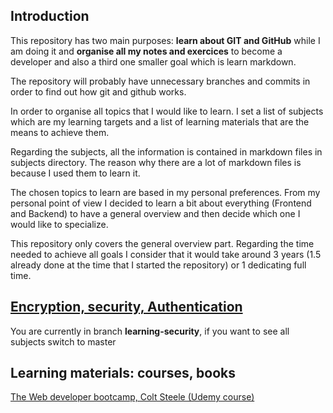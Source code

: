 ## Introduction

This repository has two main purposes: **learn about GIT and GitHub** while I am doing it and **organise all my notes and exercices** to become a developer and also a third one smaller goal which is learn markdown.

The repository will probably have unnecessary branches and commits in order to find out how git and github works.

In order to organise all topics that I would like to learn. I set a list of subjects which are my learning targets and a list of learning materials that are the means to achieve them.

Regarding the subjects, all the information is contained in markdown files in subjects directory. The reason why there are a lot of markdown files is because I used them to learn it.

The chosen topics to learn are based in my personal preferences. From my personal point of view I decided to learn a bit about everything (Frontend and Backend) to have a general overview and then decide which one I would like to specialize.

This repository only covers the general overview part. Regarding the time needed to achieve all goals I consider that it would take around 3 years (1.5 already done at the time that I started the repository) or 1 dedicating full time.

## [Encryption, security, Authentication](subjects/security.md)

You are currently in branch **learning-security**, if you want to see all subjects switch to master

## Learning materials: courses, books <!--Future: If a new material is included use the MD template to include it-->

[The Web developer bootcamp, Colt Steele (Udemy course)](the-web-developer-bootcamp/twdb.md)
